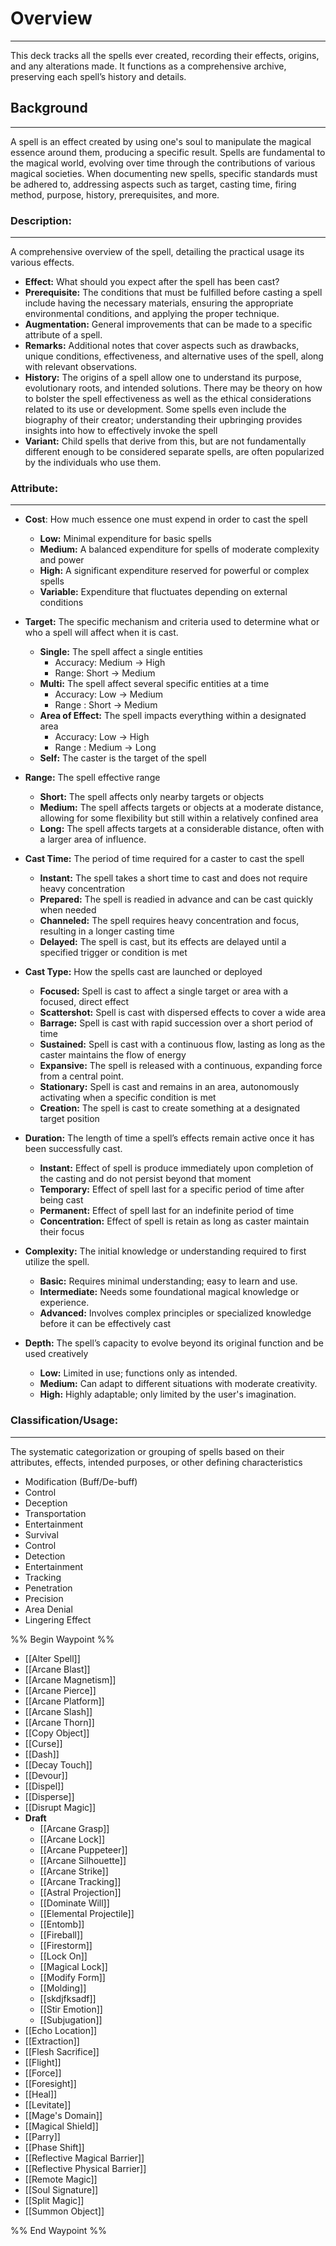 # Overview  
---  
This deck tracks all the spells ever created, recording their effects, origins, and any alterations made. It functions as a comprehensive archive, preserving each spell’s history and details.  

## Background  
---  
A spell is an effect created by using one's soul to manipulate the magical essence around them, producing a specific result. Spells are fundamental to the magical world, evolving over time through the contributions of various magical societies. When documenting new spells, specific standards must be adhered to, addressing aspects such as target, casting time, firing method, purpose, history, prerequisites, and more. 

### Description:  
___  
A comprehensive overview of the spell, detailing the practical usage its various effects.  
  
- __Effect:__ What should you expect after the spell has been cast?  
- __Prerequisite:__ The conditions that must be fulfilled before casting a spell include having the necessary materials, ensuring the appropriate environmental conditions, and applying the proper technique.  
- __Augmentation:__ General improvements that can be made to a specific attribute of a spell.  
- __Remarks:__ Additional notes that cover aspects such as drawbacks, unique conditions, effectiveness, and alternative uses of the spell, along with relevant observations.  
- __History:__ The origins of a spell allow one to understand its purpose, evolutionary roots, and intended solutions. There may be theory on how to bolster the spell effectiveness as well as the ethical considerations related to its use or development. Some spells even include the biography of their creator; understanding their upbringing provides insights into how to effectively invoke the spell  
- __Variant:__ Child spells that derive from this, but are not fundamentally different enough to be considered separate spells, are often popularized by the individuals who use them.  
  
### Attribute:  
---  
- __Cost__: How much essence one must expend in order to cast the spell  
	- __Low:__ Minimal expenditure for basic spells  
	- __Medium:__ A balanced expenditure for spells of moderate complexity and power 
	- __High:__ A significant expenditure reserved for powerful or complex spells  
	- __Variable:__ Expenditure that fluctuates depending on external conditions  

- __Target:__ The specific mechanism and criteria used to determine what or who a spell will affect when it is cast.  
	- __Single:__ The spell affect a single entities  
		- Accuracy: Medium -> High  
		- Range: Short -> Medium  
	- __Multi:__ The spell affect several specific entities at a time  
		- Accuracy: Low -> Medium  
		- Range : Short -> Medium  
	- __Area of Effect:__ The spell impacts everything within a designated area  
		- Accuracy: Low -> High  
		- Range : Medium -> Long  
	- __Self:__ The caster is the target of the spell  
  
- __Range:__ The spell effective range  
	- __Short:__ The spell affects only nearby targets or objects  
	- __Medium:__ The spell affects targets or objects at a moderate distance, allowing for some flexibility but still within a relatively confined area  
	- __Long:__ The spell affects targets at a considerable distance, often with a larger area of influence.  
  
- __Cast Time:__ The period of time required for a caster to cast the spell  
	- __Instant:__ The spell takes a short time to cast and does not require heavy concentration  
	- __Prepared:__ The spell is readied in advance and can be cast quickly when needed 
	- __Channeled:__ The spell requires heavy concentration and focus, resulting in a longer casting time  
	- __Delayed:__ The spell is cast, but its effects are delayed until a specified trigger or condition is met  
  
- __Cast Type:__ How the spells cast are launched or deployed  
	- __Focused:__ Spell is cast to affect a single target or area with a focused, direct effect  
	- __Scattershot:__ Spell is cast with dispersed effects to cover a wide area  
	- __Barrage:__ Spell is cast with rapid succession over a short period of time  
	- __Sustained:__ Spell is cast with a continuous flow, lasting as long as the caster maintains the flow of energy  
	- __Expansive:__ The spell is released with a continuous, expanding force from a central point.  
	- __Stationary:__ Spell is cast and remains in an area, autonomously activating when a specific condition is met  
	- __Creation:__ The spell is cast to create something at a designated target position  
  
- __Duration:__ The length of time a spell’s effects remain active once it has been successfully cast.  
	- __Instant:__ Effect of spell is produce immediately upon completion of the casting and do not persist beyond that moment  
	- __Temporary:__ Effect of spell last for a specific period of time after being cast  
	- __Permanent:__ Effect of spell last for an indefinite period of time  
	- __Concentration:__ Effect of spell is retain as long as caster maintain their focus  
  
- __Complexity:__ The initial knowledge or understanding required to first utilize the spell.  
	- __Basic:__ Requires minimal understanding; easy to learn and use.  
	- __Intermediate:__ Needs some foundational magical knowledge or experience.  
	- __Advanced:__ Involves complex principles or specialized knowledge before it can be effectively cast  
  
- __Depth:__ The spell’s capacity to evolve beyond its original function and be used creatively  
	- __Low:__ Limited in use; functions only as intended.  
	- __Medium:__ Can adapt to different situations with moderate creativity.  
	- __High:__ Highly adaptable; only limited by the user's imagination.  
  
### Classification/Usage:  
---  
The systematic categorization or grouping of spells based on their attributes, effects, intended purposes, or other defining characteristics  
  
- Modification (Buff/De-buff)  
- Control  
- Deception  
- Transportation  
- Entertainment  
- Survival  
- Control  
- Detection  
- Entertainment  
- Tracking  
- Penetration  
- Precision  
- Area Denial  
- Lingering Effect

%% Begin Waypoint %%
- [[Alter Spell]]
- [[Arcane Blast]]
- [[Arcane Magnetism]]
- [[Arcane Pierce]]
- [[Arcane Platform]]
- [[Arcane Slash]]
- [[Arcane Thorn]]
- [[Copy Object]]
- [[Curse]]
- [[Dash]]
- [[Decay Touch]]
- [[Devour]]
- [[Dispel]]
- [[Disperse]]
- [[Disrupt Magic]]
- **Draft**
	- [[Arcane Grasp]]
	- [[Arcane Lock]]
	- [[Arcane Puppeteer]]
	- [[Arcane Silhouette]]
	- [[Arcane Strike]]
	- [[Arcane Tracking]]
	- [[Astral Projection]]
	- [[Dominate Will]]
	- [[Elemental Projectile]]
	- [[Entomb]]
	- [[Fireball]]
	- [[Firestorm]]
	- [[Lock On]]
	- [[Magical Lock]]
	- [[Modify Form]]
	- [[Molding]]
	- [[skdjfksadf]]
	- [[Stir Emotion]]
	- [[Subjugation]]
- [[Echo Location]]
- [[Extraction]]
- [[Flesh Sacrifice]]
- [[Flight]]
- [[Force]]
- [[Foresight]]
- [[Heal]]
- [[Levitate]]
- [[Mage's Domain]]
- [[Magical Shield]]
- [[Parry]]
- [[Phase Shift]]
- [[Reflective Magical Barrier]]
- [[Reflective Physical Barrier]]
- [[Remote Magic]]
- [[Soul Signature]]
- [[Split Magic]]
- [[Summon Object]]

%% End Waypoint %%
